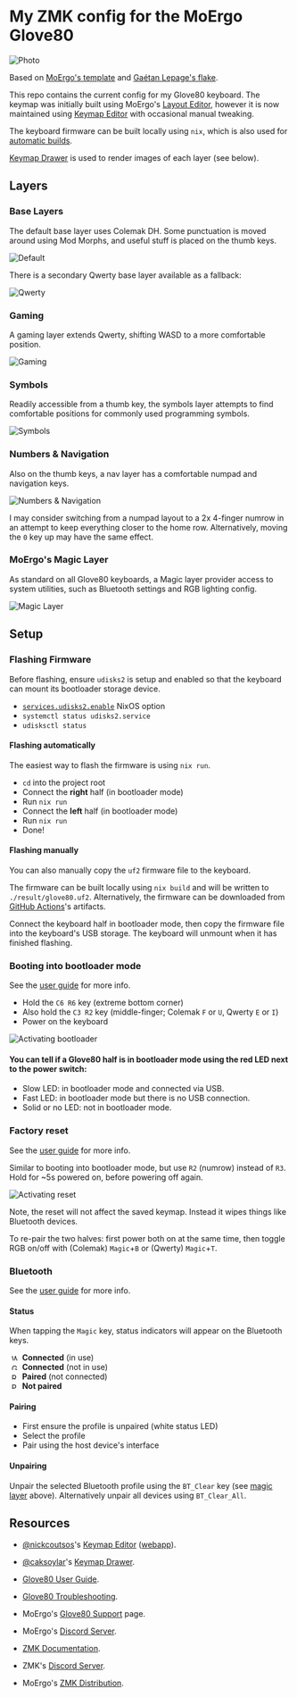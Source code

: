 # My ZMK config for the MoErgo Glove80

![Photo](img/glove80_photo.png)

Based on [MoErgo's template](https://github.com/moergo-sc/glove80-zmk-config) and [Gaétan Lepage's flake](https://github.com/GaetanLepage/glove80-zmk-config).

This repo contains the current config for my Glove80 keyboard.
The keymap was initially built using MoErgo's [Layout Editor](https://my.glove80.com),
however it is now maintained using [Keymap Editor] with occasional manual tweaking.

The keyboard firmware can be built locally using `nix`, which is also used for [automatic builds].

[Keymap Drawer] is used to render images of each layer (see below).

## Layers

### Base Layers

The default base layer uses Colemak DH. Some punctuation is moved around using Mod Morphs, and useful stuff is placed on the thumb keys.

![Default](img/glove80_default.svg)

There is a secondary Qwerty base layer available as a fallback:

![Qwerty](img/glove80_qwerty.svg)

### Gaming

A gaming layer extends Qwerty, shifting WASD to a more comfortable position.

![Gaming](img/glove80_gaming.svg)

### Symbols

Readily accessible from a thumb key, the symbols layer attempts to find comfortable positions for commonly used programming symbols.

![Symbols](img/glove80_symbols.svg)

### Numbers & Navigation

Also on the thumb keys, a nav layer has a comfortable numpad and navigation keys.

![Numbers & Navigation](img/glove80_navigation.svg)

I may consider switching from a numpad layout to a 2x 4-finger numrow in an attempt to keep everything closer to the home row. Alternatively, moving the `0` key up may have the same effect.

### MoErgo's Magic Layer

As standard on all Glove80 keyboards, a Magic layer provider access to system utilities, such as Bluetooth settings and RGB lighting config.

![Magic Layer](img/glove80_magic.svg)
 
## Setup

### Flashing Firmware

Before flashing, ensure `udisks2` is setup and enabled so that the keyboard can mount its bootloader storage device.

- [`services.udisks2.enable`](https://nixos.org/manual/nixos/stable/options#opt-services.udisks2.enable) NixOS option
- `systemctl status udisks2.service`
- `udisksctl status`

#### Flashing automatically

The easiest way to flash the firmware is using `nix run`.

- `cd` into the project root
- Connect the **right** half (in bootloader mode)
- Run `nix run`
- Connect the **left** half (in bootloader mode)
- Run `nix run`
- Done!

#### Flashing manually

You can also manually copy the `uf2` firmware file to the keyboard.

The firmware can be built locally using `nix build` and will be written to `./result/glove80.uf2`.
Alternatively, the firmware can be downloaded from [GitHub Actions][automatic builds]'s artifacts.

Connect the keyboard half in bootloader mode, then copy the firmware file into the keyboard's USB storage.
The keyboard will unmount when it has finished flashing.

### Booting into bootloader mode

See the [user guide](https://docs.moergo.com/glove80-user-guide/customizing-key-layout/#putting-glove80-into-bootloader-for-firmware-loading) for more info.

- Hold the `C6 R6` key (extreme bottom corner)
- Also hold the `C3 R2` key (middle-finger; Colemak `F` or `U`, Qwerty `E` or `I`)
- Power on the keyboard

![Activating bootloader](https://docs.moergo.com/glove80-user-guide/images/bootloader-power-up-method.png)

#### You can tell if a Glove80 half is in bootloader mode using the red LED next to the power switch:

- Slow LED: in bootloader mode and connected via USB.
- Fast LED: in bootloader mode but there is no USB connection.
- Solid or no LED: not in bootloader mode.

### Factory reset

See the [user guide](https://docs.moergo.com/glove80-user-guide/troubleshooting/#configuration-factory-reset-and-re-pairing-left-and-right-halves) for more info.

Similar to booting into bootloader mode, but use `R2` (numrow) instead of `R3`. Hold for ~5s powered on, before powering off again.

![Activating reset](https://docs.moergo.com/glove80-user-guide/images/configuration-factory-reset.png)

Note, the reset will not affect the saved keymap. Instead it wipes things like Bluetooth devices.

To re-pair the two halves: first power both on at the same time, then toggle RGB on/off with (Colemak) `Magic`+`B` or (Qwerty) `Magic`+`T`.

### Bluetooth

See the [user guide](https://docs.moergo.com/glove80-user-guide/operating-glove80-wirelessly) for more info.

#### Status

When tapping the `Magic` key, status indicators will appear on the Bluetooth keys.

<!-- Catppuccin themed "LED indicator" bullet points 😅 -->
<p>
  <img alt="White LED"
    title="White LED"
    height="11"
    hspace="4"
    src="https://github.com/MattSturgeon/glove80-config/assets/5046562/46cf34a5-efa4-4b6c-a9d5-703b4d4c32bd">
  <strong>Connected</strong> (in use)
  <br>
  <img alt="Green LED"
    title="Green LED"
    height="11"
    hspace="4"
    src="https://github.com/MattSturgeon/glove80-config/assets/5046562/41369794-bf61-4873-b7fc-4949868a322e">
  <strong>Connected</strong> (not in use)
  <br>
  <img alt="Red LED"
    title="Red LED"
    height="11"
    hspace="4"
    src="https://github.com/MattSturgeon/glove80-config/assets/5046562/da7e6899-9833-4c82-a856-947f8f429d1a">
  <strong>Paired</strong> (not connected)
  <br>
  <img alt="Purple LED"
    title="Purple LED"
    height="11"
    hspace="4"
    src="https://github.com/MattSturgeon/glove80-config/assets/5046562/0579c055-75ff-4ddd-9a99-a7fadd3df992">
  <strong>Not paired</strong>
</p>


#### Pairing

- First ensure the profile is unpaired (white status LED)
- Select the profile
- Pair using the host device's interface

#### Unpairing

Unpair the selected Bluetooth profile using the `BT_Clear` key (see [magic layer] above). Alternatively unpair all devices using `BT_Clear_All`.


## Resources
- [@nickcoutsos]'s [Keymap Editor] ([webapp](https://nickcoutsos.github.io/keymap-editor)).
- [@caksoylar]'s [Keymap Drawer].

- [Glove80 User Guide](https://docs.moergo.com/glove80-user-guide/).
- [Glove80 Troubleshooting](https://docs.moergo.com/troubleshooting-faqs/).
- MoErgo's [Glove80 Support](https://moergo.com/glove80-support) page.
- MoErgo's [Discord Server](https://moergo.com/discord).

- [ZMK Documentation](https://zmk.dev/docs).
- ZMK's [Discord Server](https://discord.gg/8cfMkQksSB).

- MoErgo's [ZMK Distribution](https://github.com/moergo-sc/zmk).

[magic layer]: #moergos-magic-layer
[automatic builds]: https://github.com/MattSturgeon/glove80-config/actions/workflows/build.yml
[@nickcoutsos]: https://github.com/nickcoutsos
[@caksoylar]: https://github.com/caksoylar
[Keymap Editor]: https://github.com/nickcoutsos/keymap-editor
[Keymap Drawer]: https://github.com/caksoylar/keymap-drawer
